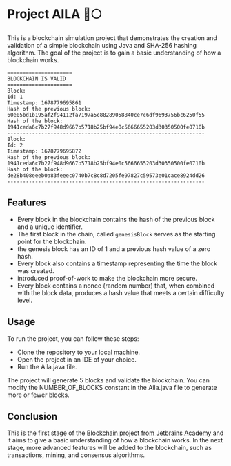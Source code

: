 # Project AILA :rocket::full_moon:
This is a blockchain simulation project that demonstrates the creation and validation of a simple blockchain using Java and SHA-256 hashing algorithm. The goal of the project is to gain a basic understanding of how a blockchain works.

```text
=====================
BLOCKCHAIN IS VALID
=====================
Block:
Id: 1
Timestamp: 1678779695861
Hash of the previous block:
60e05bd1b195af2f94112fa7197a5c88289058840ce7c6df9693756bc6250f55
Hash of the block:
1941ceda6c7b27f948d9667b5718b25bf94e0c5666655203d30350500fe0710b
----------------------------------------------------------------
Block:
Id: 2
Timestamp: 1678779695872
Hash of the previous block:
1941ceda6c7b27f948d9667b5718b25bf94e0c5666655203d30350500fe0710b
Hash of the block:
de28b408eeeb0a83feeec0740b7c8c8d7205fe97827c59573e01cace8924dd26
----------------------------------------------------------------
```

## Features
- Every block in the blockchain contains the hash of the previous block and a unique identifier.
- The first block in the chain, called `genesisBlock` serves as the starting point for the blockchain.
- the genesis block has an ID of 1 and a previous hash value of a zero hash.
- Every block also contains a timestamp representing the time the block was created.
-  introduced proof-of-work to make the blockchain more secure.
- Every block contains a nonce (random number) that, when combined with the block data, produces a hash value that meets a certain difficulty level.

## Usage
To run the project, you can follow these steps:
- Clone the repository to your local machine.
- Open the project in an IDE of your choice.
- Run the Aila.java file.

The project will generate 5 blocks and validate the blockchain. You can modify the NUMBER_OF_BLOCKS constant in the Aila.java file to generate more or fewer blocks.

## Conclusion
This is the first stage of the [Blockchain project from Jetbrains Academy](https://hyperskill.org/projects/50?track=15) and it aims to give a basic understanding of how a blockchain works. In the next stage, more advanced features will be added to the blockchain, such as transactions, mining, and consensus algorithms.
